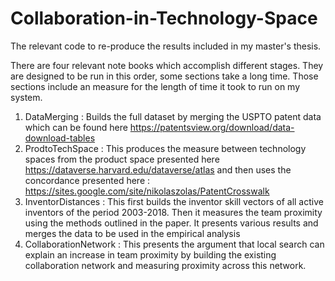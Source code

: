 # Collaboration-in-Technology-Space

The relevant code to re-produce the results included in my master's thesis.

There are four relevant note books which accomplish different stages. They are designed to be run in this order, some sections take a long time. Those sections include an measure for the length of time it took to run on my system. 

  1) DataMerging : Builds the full dataset by merging the USPTO patent data which can be found here https://patentsview.org/download/data-download-tables
  2) ProdtoTechSpace : This produces the measure between technology spaces from the product space presented here https://dataverse.harvard.edu/dataverse/atlas and then uses the concordance presented here : https://sites.google.com/site/nikolaszolas/PatentCrosswalk
  3) InventorDistances : This first builds the inventor skill vectors of all active inventors of the period 2003-2018. Then it measures the team proximity using the methods outlined in the paper. It presents various results and merges the data to be used in the empirical analysis
  4) CollaborationNetwork : This presents the argument that local search can explain an increase in team proximity by building the existing collaboration network and measuring proximity across this network.
